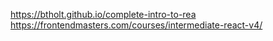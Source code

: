 https://btholt.github.io/complete-intro-to-rea
https://frontendmasters.com/courses/intermediate-react-v4/